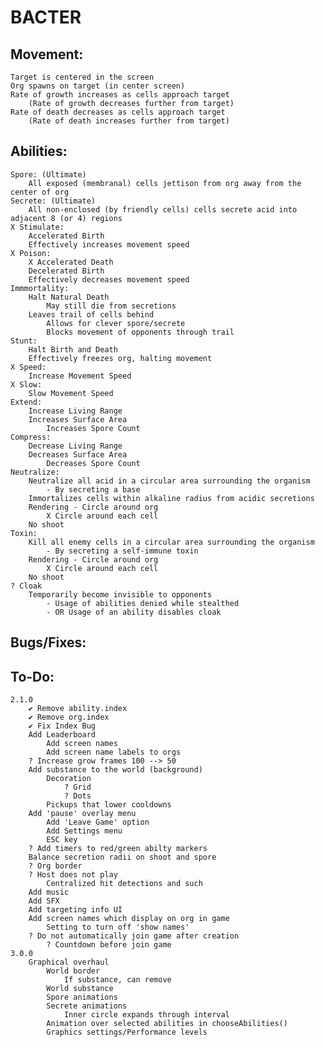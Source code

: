 # BACTER

## Movement:
	Target is centered in the screen
	Org spawns on target (in center screen)
	Rate of growth increases as cells approach target
		(Rate of growth decreases further from target)
	Rate of death decreases as cells approach target
		(Rate of death increases further from target)

## Abilities:
	Spore: (Ultimate)
		All exposed (membranal) cells jettison from org away from the center of org
	Secrete: (Ultimate)
		All non-enclosed (by friendly cells) cells secrete acid into adjacent 8 (or 4) regions
	X Stimulate:
		Accelerated Birth
		Effectively increases movement speed
	X Poison:
		X Accelerated Death
		Decelerated Birth
		Effectively decreases movement speed
	Immmortality:
		Halt Natural Death
			May still die from secretions
		Leaves trail of cells behind
			Allows for clever spore/secrete
			Blocks movement of opponents through trail
	Stunt:
		Halt Birth and Death
		Effectively freezes org, halting movement
	X Speed:
		Increase Movement Speed
	X Slow:
		Slow Movement Speed
	Extend:
		Increase Living Range
		Increases Surface Area
			Increases Spore Count
	Compress:
		Decrease Living Range
		Decreases Surface Area
			Decreases Spore Count
	Neutralize:
		Neutralize all acid in a circular area surrounding the organism
			- By secreting a base
		Immortalizes cells within alkaline radius from acidic secretions
		Rendering - Circle around org
			X Circle around each cell
		No shoot
	Toxin: 
		Kill all enemy cells in a circular area surrounding the organism
			- By secreting a self-immune toxin
		Rendering - Circle around org
			X Circle around each cell
		No shoot
	? Cloak
		Temporarily become invisible to opponents
			- Usage of abilities denied while stealthed
			- OR Usage of an ability disables cloak

## Bugs/Fixes:

## To-Do:
	2.1.0
		✔ Remove ability.index
		✔ Remove org.index
		✔ Fix Index Bug
		Add Leaderboard
			Add screen names
			Add screen name labels to orgs
		? Increase grow frames 100 --> 50
		Add substance to the world (background)
			Decoration
				? Grid
				? Dots
			Pickups that lower cooldowns
		Add 'pause' overlay menu
			Add 'Leave Game' option
			Add Settings menu
			ESC key
		? Add timers to red/green abilty markers
		Balance secretion radii on shoot and spore
		? Org border
		? Host does not play
			Centralized hit detections and such
		Add music
		Add SFX
		Add targeting info UI
		Add screen names which display on org in game
			Setting to turn off 'show names'
		? Do not automatically join game after creation
			? Countdown before join game
	3.0.0
		Graphical overhaul
			World border
				If substance, can remove
			World substance
			Spore animations
			Secrete animations
				Inner circle expands through interval
			Animation over selected abilities in chooseAbilities()
			Graphics settings/Performance levels